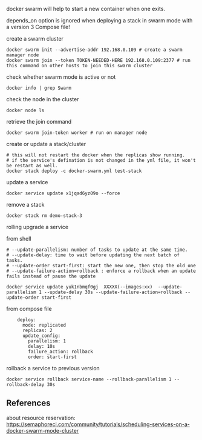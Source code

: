 
docker swarm will help to start a new container when one exits.

depends_on option is ignored when deploying a stack in swarm mode with a version 3 Compose file!

create a swarm cluster

```shell
docker swarm init --advertise-addr 192.168.0.109 # create a swarm manager node
docker swarm join --token TOKEN-NEEDED-HERE 192.168.0.109:2377 # run this command on other hosts to join this swarm cluster
```

check whether swarm mode is active or not

``` shell
docker info | grep Swarm
```

check the node in the cluster

``` shell
docker node ls
```

retrieve the join command

``` shell
docker swarm join-token worker # run on manager node
```

create or update a stack/cluster

```
# this will not restart the docker when the replicas show running.
# if the service's defination is not changed in the yml file, it won't be restart as well.
docker stack deploy -c docker-swarm.yml test-stack 
```

update a service 

```shell
docker service update x1jqad6yz09o --force
```

remove a stack

```
docker stack rm demo-stack-3
```

rolling upgrade a service

from shell
``` shell
# --update-parallelism: number of tasks to update at the same time.
# --update-delay: time to wait before updating the next batch of tasks.
# --update-order start-first: start the new one, then stop the old one
# --update-failure-action=rollback : enforce a rollback when an update fails instead of pause the update

docker service update yuk1nbmqf0gj  XXXXX(--images:xx)  --update-parallelism 1 --update-delay 30s --update-failure-action=rollback --update-order start-first

```
from compose file

```
    deploy:
      mode: replicated
      replicas: 2
      update_config:
        parallelism: 1
        delay: 10s
        failure_action: rollback
        order: start-first
```


rollback a service to previous version

```
docker service rollback service-name --rollback-parallelism 1 --rollback-delay 30s
```


## References

about resource reservation: https://semaphoreci.com/community/tutorials/scheduling-services-on-a-docker-swarm-mode-cluster